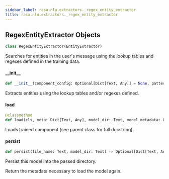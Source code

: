 ```yaml
---
sidebar_label: rasa.nlu.extractors._regex_entity_extractor
title: rasa.nlu.extractors._regex_entity_extractor
---
```

## RegexEntityExtractor Objects

```python
class RegexEntityExtractor(EntityExtractor)
```

Searches for entities in the user&#x27;s message using the lookup tables and regexes
defined in the training data.

#### \_\_init\_\_

```python
def __init__(component_config: Optional[Dict[Text, Any]] = None, patterns: Optional[List[Dict[Text, Text]]] = None)
```

Extracts entities using the lookup tables and/or regexes defined.

#### load

```python
@classmethod
def load(cls, meta: Dict[Text, Any], model_dir: Text, model_metadata: Optional[Metadata] = None, cached_component: Optional["RegexEntityExtractor"] = None, **kwargs: Any, ,) -> "RegexEntityExtractor"
```

Loads trained component (see parent class for full docstring).

#### persist

```python
def persist(file_name: Text, model_dir: Text) -> Optional[Dict[Text, Any]]
```

Persist this model into the passed directory.

Return the metadata necessary to load the model again.

